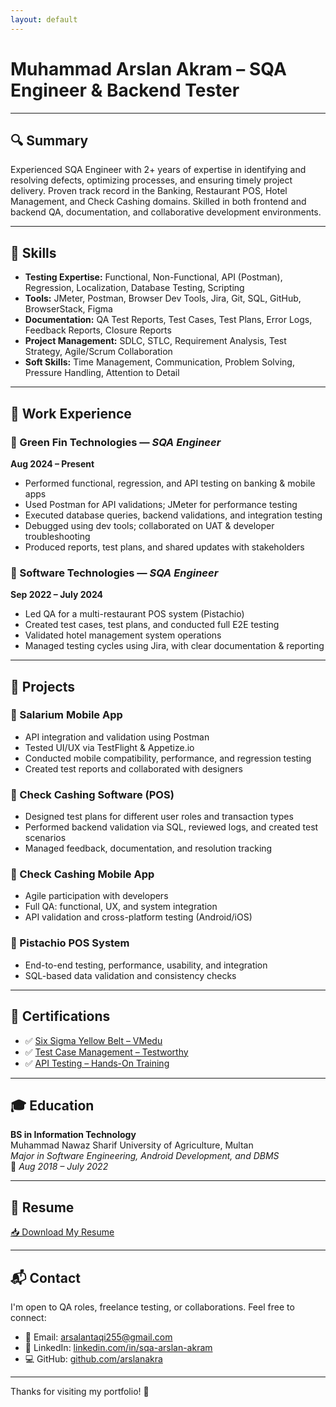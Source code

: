 ```yaml
---
layout: default
---
```


<link rel="icon" href="/assets/qa_favicon.png" type="image/png">
<title>Muhammad Arslan – SQA Engineer</title>

# Muhammad Arslan Akram – SQA Engineer & Backend Tester

---

## 🔍 Summary

Experienced SQA Engineer with 2+ years of expertise in identifying and resolving defects, optimizing processes, and ensuring timely project delivery. Proven track record in the Banking, Restaurant POS, Hotel Management, and Check Cashing domains. Skilled in both frontend and backend QA, documentation, and collaborative development environments.

---

## 🧪 Skills

- **Testing Expertise:** Functional, Non-Functional, API (Postman), Regression, Localization, Database Testing, Scripting
- **Tools:** JMeter, Postman, Browser Dev Tools, Jira, Git, SQL, GitHub, BrowserStack, Figma
- **Documentation:** QA Test Reports, Test Cases, Test Plans, Error Logs, Feedback Reports, Closure Reports
- **Project Management:** SDLC, STLC, Requirement Analysis, Test Strategy, Agile/Scrum Collaboration
- **Soft Skills:** Time Management, Communication, Problem Solving, Pressure Handling, Attention to Detail

---

## 📁 Work Experience

### 🔸 Green Fin Technologies — *SQA Engineer*  
**Aug 2024 – Present**

- Performed functional, regression, and API testing on banking & mobile apps  
- Used Postman for API validations; JMeter for performance testing  
- Executed database queries, backend validations, and integration testing  
- Debugged using dev tools; collaborated on UAT & developer troubleshooting  
- Produced reports, test plans, and shared updates with stakeholders

### 🔸 Software Technologies — *SQA Engineer*  
**Sep 2022 – July 2024**

- Led QA for a multi-restaurant POS system (Pistachio)  
- Created test cases, test plans, and conducted full E2E testing  
- Validated hotel management system operations  
- Managed testing cycles using Jira, with clear documentation & reporting

---

## 🚀 Projects

### 📱 Salarium Mobile App
- API integration and validation using Postman  
- Tested UI/UX via TestFlight & Appetize.io  
- Conducted mobile compatibility, performance, and regression testing  
- Created test reports and collaborated with designers

### 🧾 Check Cashing Software (POS)
- Designed test plans for different user roles and transaction types  
- Performed backend validation via SQL, reviewed logs, and created test scenarios  
- Managed feedback, documentation, and resolution tracking  

### 📲 Check Cashing Mobile App
- Agile participation with developers  
- Full QA: functional, UX, and system integration  
- API validation and cross-platform testing (Android/iOS)

### 🛒 Pistachio POS System
- End-to-end testing, performance, usability, and integration  
- SQL-based data validation and consistency checks  

---

## 🏅 Certifications

- ✅ [Six Sigma Yellow Belt – VMedu](/assets/certificates/SixSigmaYellowBelt-MArslanAkram.pdf)  
- ✅ [Test Case Management – Testworthy](/assets/certificates/TestCaseManagement-MArslanAkram.pdf)  
- ✅ [API Testing – Hands-On Training](/assets/certificates/APITesting-MArslan.pdf)

---

## 🎓 Education

**BS in Information Technology**  
Muhammad Nawaz Sharif University of Agriculture, Multan  
*Major in Software Engineering, Android Development, and DBMS*  
📅 *Aug 2018 – July 2022*

---

## 📄 Resume

<a href="/M_Arslan_SQA_Resume.pdf" download="M_Arslan_SQA_Resume.pdf">📥 Download My Resume</a>

---

## 📬 Contact

I'm open to QA roles, freelance testing, or collaborations. Feel free to connect:

- 📧 Email: [arsalantaqi255@gmail.com](mailto:arsalantaqi255@gmail.com)
- 🔗 LinkedIn: [linkedin.com/in/sqa-arslan-akram](https://www.linkedin.com/in/sqa-arslan-akram/)
- 💻 GitHub: [github.com/arslanakra](https://github.com/arslanakra)


---

Thanks for visiting my portfolio! 👋
